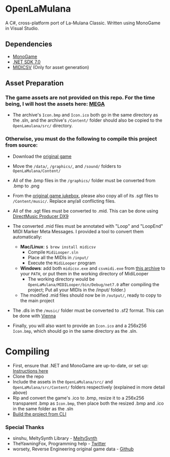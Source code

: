 # OpenLaMulana
A C#, cross-platform port of La-Mulana Classic. Written using MonoGame in Visual Studio.

## Dependencies
- [MonoGame](https://www.monogame.net/)
- [.NET SDK 7.0](https://dotnet.microsoft.com/en-us/download)
- [MIDICSV](https://www.fourmilab.ch/webtools/midicsv/) (Only for asset generation)

## Asset Preparation
### The game assets are not provided on this repo. For the time being, I will host the assets here: [MEGA](https://mega.nz/file/vCox2JQb#fidYAlPIQHK4FbV29zFDfN857zXxMen_VDV_ybkqO3w)
- The archive's ``Icon.bmp`` and ``Icon.ico`` both go in the same directory as the .sln, and the archive's ``/Content/`` folder should also be copied to the ``OpenLamulana/src/`` directory.

### Otherwise, you must do the following to compile this project from source:

- Download the [original game](https://archive.org/details/La-Mulana)
- Move the ``/data/``, ``/graphics/``, and ``/sound/`` folders to ``OpenLaMulana/Content/``
- All of the .bmp files in the ``/graphics/`` folder must be converted from .bmp to .png
- From the [original game jukebox](https://archive.org/details/la-mulana-jukebox), please also copy all of its .sgt files to ``/Content/music/``. Replace any/all conflicting files.
- All of the .sgt files must be converted to .mid. This can be done using [DirectMusic Producer DX9](https://archive.org/details/direct-music-producer-9)
- The converted .mid files must be annotated with "Loop" and "LoopEnd" MIDI Marker Meta Messages. I provided a tool to convert them automatically:
  - **Mac/Linux**: `$ brew install midicsv`
	- Compile ``MidiLooper.sln``
	- Place all the MIDIs in ``/input/``
	- Execute the ``MidiLooper`` program
  - **Windows**: add both ``midicsv.exe`` and ``csvmidi.exe`` from [this archive](https://www.fourmilab.ch/webtools/midicsv/midicsv-1.1.tar.gz) to your ``PATH``, or put them in the working directory of MidiLooper
  	- The working directory would be ``OpenLaMulana/MIDILooper/bin/Debug/net7.0`` after compiling the project; Put all your MIDIs in the /input/ folder.)
  - The modified .mid files should now be in ``/output/``, ready to copy to the main project

- The .dls in the ``/music/`` folder must be converted to .sf2 format. This can be done with [Vienna](http://www.synthfont.com/Downloads.html)
- Finally, you will also want to provide an ``Icon.ico`` and a 256x256 ``Icon.bmp``, which should go in the same directory as the .sln.

# Compiling
- First, ensure that .NET and MonoGame are up-to-date, or set up: [Instructions here](https://docs.monogame.net/articles/getting_started/0_getting_started.html)
- Clone the repo
- Include the assets in the ``OpenLaMulana/src/`` and ``OpenLaMulana/src/Content/`` folders respectively (explained in more detail above)
- Rip and convert the game&apos;s .ico to .bmp, resize it to a 256x256 transparent .bmp as ``Icon.bmp``, then place both the resized .bmp and .ico in the same folder as the .sln
- [Build the project from CLI](https://docs.monogame.net/articles/packaging_games.html)

### Special Thanks
- sinshu, MeltySynth Library - [MeltySynth](https://github.com/sinshu/meltysynth)
- TheYawningFox, Programming help - [Twitter](https://twitter.com/theyawningfox)
- worsety, Reverse Engineering original game data - [Github](https://github.com/worsety)
